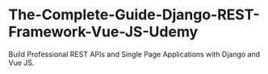 # The-Complete-Guide-Django-REST-Framework-Vue-JS-Udemy
Build Professional REST APIs and Single Page Applications with Django and Vue JS.
